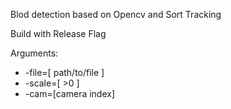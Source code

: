 
Blod detection based on Opencv and Sort Tracking

Build with Release Flag

Arguments:
 * -file=[ path/to/file ]
 * -scale=[ >0 ]
 * -cam=[camera index] 